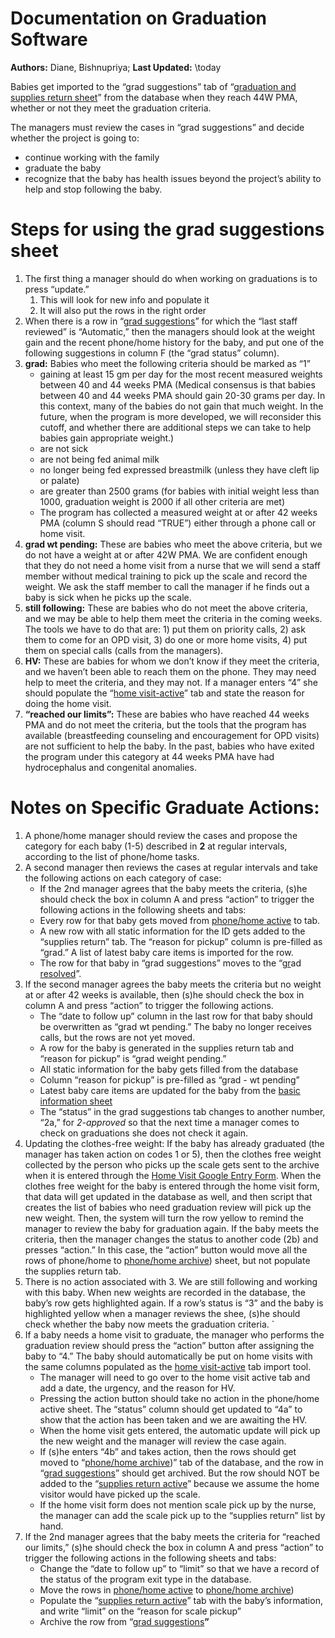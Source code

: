 # Documentation on Graduation Software

**Authors:** Diane, Bishnupriya; **Last Updated:** \today

Babies get imported to the “grad suggestions” tab of “[graduation and supplies return sheet](https://docs.google.com/spreadsheets/d/1sfHtQanFG5i4fSfgVg7YL9YLRABvrGMeBSO5YtQdk7c/edit?gid=1322013560#gid=1322013560)” from the database when they reach 44W PMA, whether or not they meet the graduation criteria.

The managers must review the cases in “grad suggestions” and decide whether the project is going to: 

* continue working with the family 
* graduate the baby 
* recognize that the baby has health issues beyond the project’s ability to help and stop following the baby.


# Steps for using the grad suggestions sheet

1. The first thing a manager should do when working on graduations is to press “update.”
    1. This will look for new info and populate it
    2. It will also put the rows in the right order
2. When there is a row in “[grad suggestions](https://docs.google.com/spreadsheets/d/1sfHtQanFG5i4fSfgVg7YL9YLRABvrGMeBSO5YtQdk7c/edit?gid=1322013560#gid=1322013560)” for which the “last staff reviewed” is “Automatic,” then the managers should look at the weight gain and the recent phone/home history for the baby, and put one of the following suggestions in column F (the “grad status” column).
3. **grad:** Babies who meet the following criteria should be marked as “1”
    * gaining at least 15 gm per day for the most recent measured weights between 40 and 44 weeks PMA (Medical consensus is that babies between 40 and 44 weeks PMA should gain 20-30 grams per day.  In this context, many of the babies do not gain that much weight.  In the future, when the program is more developed, we will reconsider this cutoff, and whether there are additional steps we can take to help babies gain appropriate weight.)
    * are not sick
    * are not being fed animal milk
    * no longer being fed expressed breastmilk (unless they have cleft lip or palate)
    * are greater than 2500 grams (for babies with initial weight less than 1000, graduation weight is 2000 if all other criteria are met)
    * The program has collected a measured weight at or after 42 weeks PMA (column S should read “TRUE”) either through a phone call or home visit.
4. **grad wt pending:** These are babies who meet the above criteria, but we do not have a weight at or after 42W PMA.  We are confident enough that they do not need a home visit from a nurse that we will send a staff member without medical training to pick up the scale and record the weight.  We ask the staff member to call the manager if he finds out a baby is sick when he picks up the scale.
5. **still following:** These are babies who do not meet the above criteria, and we may be able to help them meet the criteria in the coming weeks.  The tools we have to do that are: 1) put them on priority calls, 2) ask them to come for an OPD visit, 3) do one or more home visits, 4) put them on special calls (calls from the managers).
6. **HV:** These are babies for whom we don’t know if they meet the criteria, and we haven’t been able to reach them on the phone.  They may need help to meet the criteria, and they may not.  If a manager enters “4” she should populate the “[home visit-active](https://docs.google.com/spreadsheets/d/1vX4HleT9MG7R5rPvDMDCswJ4RJFnwFc1mXW8U57SiVw/edit?gid=232921398#gid=232921398)” tab and state the reason for doing the home visit.
7. **“reached our limits”:**  These are babies who have reached 44 weeks PMA and do not meet the criteria, but the tools that the program has available (breastfeeding counseling and encouragement for OPD visits) are not sufficient to help the baby.  In the past, babies who have exited the program under this category at 44 weeks PMA have had hydrocephalus and congenital anomalies.

# Notes on Specific Graduate Actions:

1. A phone/home manager should review the cases and propose the category for each baby (1-5) described in **2** at regular intervals, according to the list of phone/home tasks.
2. A second manager then reviews the cases at regular intervals and take the following actions on each category of case:
    * If the 2nd manager agrees that the baby meets the criteria, (s)he should check the box in column A and press “action” to trigger the following actions in the following sheets and tabs:
    * Every row for that baby gets moved from [phone/home active](https://docs.google.com/spreadsheets/d/1zBLyy0ZqQxBwrSBWzhmylREhFjH2gWqVbdxaHQ5y0Oo/edit?gid=1168822823#gid=1168822823) to tab.
    * A new row with all static information for the ID gets added to the “supplies return” tab. The “reason for pickup” column is pre-filled as “grad.”  A list of latest baby care items is imported for the row.
    * The row for that baby in “grad suggestions” moves to the “[gr](https://docs.google.com/spreadsheets/d/1sfHtQanFG5i4fSfgVg7YL9YLRABvrGMeBSO5YtQdk7c/edit?gid=1415147730#gid=1415147730)ad [resolved](https://docs.google.com/spreadsheets/d/1sfHtQanFG5i4fSfgVg7YL9YLRABvrGMeBSO5YtQdk7c/edit?gid=1415147730#gid=1415147730)”.
3. If the second manager agrees the baby meets the criteria but no weight at or after 42 weeks is available, then (s)he should check the box in column A and press “action” to trigger the following actions.
    * The “date to follow up” column in the last row for that baby should be overwritten as “grad wt pending.”  The baby no longer receives calls, but the rows are not yet moved.
    * A row for the baby is generated in the supplies return tab and “reason for pickup” is “grad weight pending.”
    * All static information for the baby gets filled from the database
    * Column “reason for pickup” is pre-filled as “grad - wt pending” 
    * Latest baby care items are updated for the baby from the [basic information sheet](https://docs.google.com/spreadsheets/d/1LcSu0xqt3WnfQ_qvtj7r8ULV8YU7WkkupQjH_ihP7UQ/edit?gid=1287213524#gid=1287213524)
    * The “status” in the grad suggestions tab changes to another number, “2a,” for *2-approved* so that the next time a manager comes to check on graduations she does not check it again.
4. Updating the clothes-free weight: If the baby has already graduated (the manager has taken action on codes 1 or 5), then the clothes free weight collected by the person who picks up the scale gets sent to the archive when it is entered through the [Home Visit Google Entry Form](https://docs.google.com/forms/d/e/1FAIpQLScyxj3b7I79J3cpwDuyqheg5NLsfxtlH1ra30MbKW-KOm4NOQ/viewform).  When the clothes free weight for the baby is entered through the home visit form, that data will get updated in the database as well, and then script that creates the list of babies who need graduation review will pick up the new weight.  Then, the system will turn the row yellow to remind the manager to review the baby for graduation again. If the baby meets the criteria, then the manager changes the status to another code (2b) and presses “action.” In this case, the “action” button would move all the rows of phone/home to [phone/home archive](https://docs.google.com/spreadsheets/d/13kb61HScq-i4Zj-QVaZn7Ob-ME7Fcc_vXdQ5Xv-Jst4/edit?gid=1168822823#gid=1168822823)) sheet, but not populate the supplies return tab.
5. There is no action associated with 3.  We are still following and working with this baby.  When new weights are recorded in the database, the baby’s row gets highlighted again.  If a row’s status is “3” and the baby is highlighted yellow when a manager reviews the shee, (s)he should check whether the baby now meets the graduation criteria. `
6. If a baby needs a home visit to graduate, the manager who performs the graduation review should press the “action” button after assigning the baby to “4.”  The baby should automatically be put on home visits with the same columns populated as the [home visit-active](https://docs.google.com/spreadsheets/d/1vX4HleT9MG7R5rPvDMDCswJ4RJFnwFc1mXW8U57SiVw/edit?gid=232921398#gid=232921398) tab import tool.
    * The manager will need to go over to the home visit active tab and add a date, the urgency, and the reason for HV. 
    * Pressing the action button should take no action in the phone/home active sheet.  The “status” column should get updated to “4a” to show that the action has been taken and we are awaiting the HV. 
    * When the home visit gets entered, the automatic update will pick up the new weight and the manager will review the case again.
    * If (s)he enters “4b” and takes action, then the rows should get moved to “[phone/home archive](https://docs.google.com/spreadsheets/d/13kb61HScq-i4Zj-QVaZn7Ob-ME7Fcc_vXdQ5Xv-Jst4/edit?gid=1168822823#gid=1168822823))” tab of the database, and the row in “[grad suggestions](https://docs.google.com/spreadsheets/d/1sfHtQanFG5i4fSfgVg7YL9YLRABvrGMeBSO5YtQdk7c/edit?gid=1322013560#gid=1322013560)” should get archived.  But the row should NOT be added to the “[supplies return active](https://docs.google.com/spreadsheets/d/1sfHtQanFG5i4fSfgVg7YL9YLRABvrGMeBSO5YtQdk7c/edit?gid=1611690015#gid=1611690015)” because we assume the home visitor would have picked up the scale.
    * If the home visit form does not mention scale pick up by the nurse, the manager can add the scale pick up to the “supplies return” list by hand.
7. If the 2nd manager agrees that the baby meets the criteria for “reached our limits,” (s)he should check the box in column A and press “action” to trigger the following actions in the following sheets and tabs:
    * Change the “date to follow up” to “limit” so that we have a record of the status of the program exit type in the database.
    * Move the rows in [phone/home active](https://docs.google.com/spreadsheets/d/1zBLyy0ZqQxBwrSBWzhmylREhFjH2gWqVbdxaHQ5y0Oo/edit?gid=1168822823#gid=1168822823) to [phone/home archive](https://docs.google.com/spreadsheets/d/13kb61HScq-i4Zj-QVaZn7Ob-ME7Fcc_vXdQ5Xv-Jst4/edit?gid=1168822823#gid=1168822823))
    * Populate the “[supplies return active](https://docs.google.com/spreadsheets/d/1sfHtQanFG5i4fSfgVg7YL9YLRABvrGMeBSO5YtQdk7c/edit?gid=1611690015#gid=1611690015)” tab with the baby’s information, and write “limit” on the “reason for scale pickup”
    * Archive the row from “[grad suggestions](https://docs.google.com/spreadsheets/d/1sfHtQanFG5i4fSfgVg7YL9YLRABvrGMeBSO5YtQdk7c/edit?gid=1322013560#gid=1322013560)**”**

